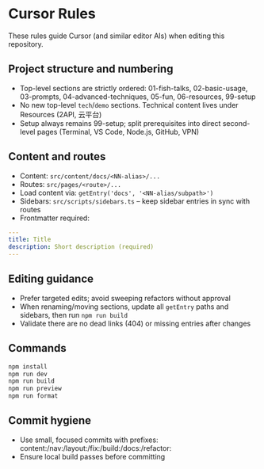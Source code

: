 # Cursor Rules

These rules guide Cursor (and similar editor AIs) when editing this repository.

## Project structure and numbering

- Top-level sections are strictly ordered: 01-fish-talks, 02-basic-usage, 03-prompts, 04-advanced-techniques, 05-fun, 06-resources, 99-setup
- No new top-level `tech`/`demo` sections. Technical content lives under Resources (2API, 云平台)
- Setup always remains 99-setup; split prerequisites into direct second-level pages (Terminal, VS Code, Node.js, GitHub, VPN)

## Content and routes

- Content: `src/content/docs/<NN-alias>/...`
- Routes: `src/pages/<route>/...`
- Load content via: `getEntry('docs', '<NN-alias/subpath>')`
- Sidebars: `src/scripts/sidebars.ts` – keep sidebar entries in sync with routes
- Frontmatter required:

```yaml
---
title: Title
description: Short description (required)
---
```

## Editing guidance

- Prefer targeted edits; avoid sweeping refactors without approval
- When renaming/moving sections, update all `getEntry` paths and sidebars, then run `npm run build`
- Validate there are no dead links (404) or missing entries after changes

## Commands

```bash
npm install
npm run dev
npm run build
npm run preview
npm run format
```

## Commit hygiene

- Use small, focused commits with prefixes: content:/nav:/layout:/fix:/build:/docs:/refactor:
- Ensure local build passes before committing
